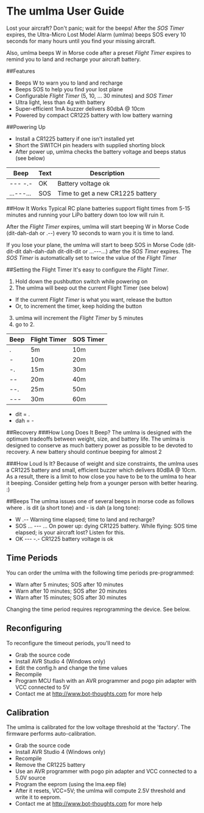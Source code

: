 # The umlma User Guide

Lost your aircraft? Don't panic; wait for the beeps! After the *SOS Timer* expires, the Ultra-Micro Lost Model Alarm (umlma) beeps SOS every 10 seconds for many hours until you find your missing aircraft.

Also, umlma beeps W in Morse code after a preset *Flight Timer* expires to remind you to land and recharge your aircraft battery.

##Features
  * Beeps W to warn you to land and recharge
  * Beeps SOS to help you find your lost plane
  * Configurable *Flight Timer* (5, 10, ... 30 minutes) and *SOS Timer*
  * Ultra light, less than 4g with battery
  * Super-efficient 1mA buzzer delivers 80dbA @ 10cm
  * Powered by compact CR1225 battery with low battery warning

##Powering Up
  * Install a CR1225 battery if one isn't installed yet
  * Short the SWITCH pin headers with supplied shorting block
  * After power up, umlma checks the battery voltage and beeps status (see below)

| Beep | Text | Description |
| --- | --- | --- |
| --- -.- | OK | Battery voltage ok |
| ...---... | SOS | Time to get a new CR1225 battery |
  
##How It Works
Typical RC plane batteries support flight times from 5-15 minutes and running your LiPo battery down too low will ruin it.

After the *Flight Timer* expires, umlma will start beeping W in Morse Code (dit-dah-dah or .--) every 10 seconds to warn you it is time to land.

If you lose your plane, the umlma will start to beep SOS in Morse Code (dit-dit-dit dah-dah-dah dit-dit-dit or ...---...) after the *SOS Timer* expires. The *SOS Timer* is automatically set to twice the value of the *Flight Timer*

##Setting the Flight Timer
It's easy to configure the *Flight Timer*. 

1. Hold down the pushbutton switch while powering on
2. The umlma will beep out the current Flight Timer (see below)
  * If the current *Flight Timer* is what you want, release the button
  * Or, to increment the timer, keep holding the button
3. umlma will increment the *Flight Timer* by 5 minutes
4. go to 2.

| Beep | Flight Timer | SOS Timer |
| --- | ------------ | --------- |
| . | 5m | 10m |
| - | 10m | 20m |
| -. | 15m | 30m |
| -- | 20m | 40m |
| --. | 25m | 50m |
| --- | 30m | 60m |

* dit = .
* dah = -

##Recovery
###How Long Does It Beep?
The umlma is designed with the optimum tradeoffs between weight, size, and battery life. The umlma is designed to conserve as much battery power as possible to be devoted to recovery. A new battery should continue beeping for almost 2

###How Loud Is It?
Because of weight and size constraints, the umlma uses a CR1225 battery and 
small, efficient buzzer which delivers 80dBA @ 10cm.  As a result, there is a
limit to how close you have to be to the umlma to hear it beeping.  Consider
getting help from a younger person with better hearing. :)
  
##Beeps
The umlma issues one of several beeps in morse code as follows
where . is dit (a short tone) and - is dah (a long tone):

 * W    .--          Warning time elapsed; time to land and recharge?
 * SOS  ... --- ...  On power up: dying CR1225 battery. While flying: SOS time elapsed; is your aircraft lost? Listen for this.
 * OK   --- -.-      CR1225 battery voltage is ok
 
Time Periods
------------
You can order the umlma with the following time periods pre-programmed:
  * Warn after 5 minutes; SOS after 10 minutes
  * Warn after 10 minutes; SOS after 20 minutes
  * Warn after 15 minutes; SOS after 30 minutes

Changing the time period requires reprogramming the device. See below.

Reconfiguring
-------------
To reconfigure the timeout periods, you'll need to
  * Grab the source code
  * Install AVR Studio 4 (Windows only)
  * Edit the config.h and change the time values
  * Recompile
  * Program MCU flash with an AVR programmer and pogo pin adapter with VCC connected to 5V
  * Contact me at http://www.bot-thoughts.com for more help
  
Calibration
-----------
The umlma is calibrated for the low voltage threshold at the 'factory'.
The firmware performs auto-calibration.
  * Grab the source code
  * Install AVR Studio 4 (Windows only)
  * Recompile
  * Remove the CR1225 battery
  * Use an AVR programmer with pogo pin adapter and VCC connected to a 5.0V source
  * Program the eeprom (using the lma.eep file)
  * After it resets, VCC=5V; the umlma will compute 2.5V threshold and write it to eeprom.
  * Contact me at http://www.bot-thoughts.com for more help
